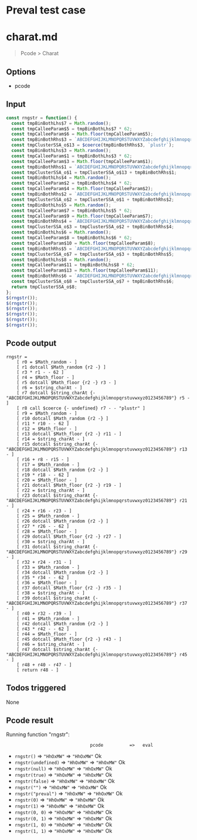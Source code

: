 # Preval test case

# charat.md

> Pcode > Charat

## Options

- pcode

## Input

`````js filename=intro
const rngstr = function() {
  const tmpBinBothLhs$7 = Math.random();
  const tmpCalleeParam$5 = tmpBinBothLhs$7 * 62;
  const tmpCalleeParam$6 = Math.floor(tmpCalleeParam$5);
  const tmpBinBothRhs$3 = `ABCDEFGHIJKLMNOPQRSTUVWXYZabcdefghijklmnopqrstuvwxyz0123456789`.charAt(tmpCalleeParam$6);
  const tmpClusterSSA_o$13 = $coerce(tmpBinBothRhs$3, `plustr`);
  const tmpBinBothLhs$3 = Math.random();
  const tmpCalleeParam$1 = tmpBinBothLhs$3 * 62;
  const tmpCalleeParam$3 = Math.floor(tmpCalleeParam$1);
  const tmpBinBothRhs$1 = `ABCDEFGHIJKLMNOPQRSTUVWXYZabcdefghijklmnopqrstuvwxyz0123456789`.charAt(tmpCalleeParam$3);
  const tmpClusterSSA_o$1 = tmpClusterSSA_o$13 + tmpBinBothRhs$1;
  const tmpBinBothLhs$4 = Math.random();
  const tmpCalleeParam$2 = tmpBinBothLhs$4 * 62;
  const tmpCalleeParam$4 = Math.floor(tmpCalleeParam$2);
  const tmpBinBothRhs$2 = `ABCDEFGHIJKLMNOPQRSTUVWXYZabcdefghijklmnopqrstuvwxyz0123456789`.charAt(tmpCalleeParam$4);
  const tmpClusterSSA_o$2 = tmpClusterSSA_o$1 + tmpBinBothRhs$2;
  const tmpBinBothLhs$5 = Math.random();
  const tmpCalleeParam$7 = tmpBinBothLhs$5 * 62;
  const tmpCalleeParam$9 = Math.floor(tmpCalleeParam$7);
  const tmpBinBothRhs$4 = `ABCDEFGHIJKLMNOPQRSTUVWXYZabcdefghijklmnopqrstuvwxyz0123456789`.charAt(tmpCalleeParam$9);
  const tmpClusterSSA_o$3 = tmpClusterSSA_o$2 + tmpBinBothRhs$4;
  const tmpBinBothLhs$6 = Math.random();
  const tmpCalleeParam$8 = tmpBinBothLhs$6 * 62;
  const tmpCalleeParam$10 = Math.floor(tmpCalleeParam$8);
  const tmpBinBothRhs$5 = `ABCDEFGHIJKLMNOPQRSTUVWXYZabcdefghijklmnopqrstuvwxyz0123456789`.charAt(tmpCalleeParam$10);
  const tmpClusterSSA_o$7 = tmpClusterSSA_o$3 + tmpBinBothRhs$5;
  const tmpBinBothLhs$8 = Math.random();
  const tmpCalleeParam$11 = tmpBinBothLhs$8 * 62;
  const tmpCalleeParam$13 = Math.floor(tmpCalleeParam$11);
  const tmpBinBothRhs$6 = `ABCDEFGHIJKLMNOPQRSTUVWXYZabcdefghijklmnopqrstuvwxyz0123456789`.charAt(tmpCalleeParam$13);
  const tmpClusterSSA_o$8 = tmpClusterSSA_o$7 + tmpBinBothRhs$6;
  return tmpClusterSSA_o$8;
};
$(rngstr());
$(rngstr());
$(rngstr());
$(rngstr());
$(rngstr());
$(rngstr());
`````


## Pcode output


`````fileintro
rngstr =
    [ r0 = $Math_random - ]
    [ r1 dotcall $Math_random {r2 -} ]
    [ r3 * r1 - - 62 ]
    [ r4 = $Math_floor - ]
    [ r5 dotcall $Math_floor {r2 -} r3 - ]
    [ r6 = $string_charAt - ]
    [ r7 dotcall $string_charAt {- "ABCDEFGHIJKLMNOPQRSTUVWXYZabcdefghijklmnopqrstuvwxyz0123456789"} r5 - ]
    [ r8 call $coerce {- undefined} r7 - - "plustr" ]
    [ r9 = $Math_random - ]
    [ r10 dotcall $Math_random {r2 -} ]
    [ r11 * r10 - - 62 ]
    [ r12 = $Math_floor - ]
    [ r13 dotcall $Math_floor {r2 -} r11 - ]
    [ r14 = $string_charAt - ]
    [ r15 dotcall $string_charAt {- "ABCDEFGHIJKLMNOPQRSTUVWXYZabcdefghijklmnopqrstuvwxyz0123456789"} r13 - ]
    [ r16 + r8 - r15 - ]
    [ r17 = $Math_random - ]
    [ r18 dotcall $Math_random {r2 -} ]
    [ r19 * r18 - - 62 ]
    [ r20 = $Math_floor - ]
    [ r21 dotcall $Math_floor {r2 -} r19 - ]
    [ r22 = $string_charAt - ]
    [ r23 dotcall $string_charAt {- "ABCDEFGHIJKLMNOPQRSTUVWXYZabcdefghijklmnopqrstuvwxyz0123456789"} r21 - ]
    [ r24 + r16 - r23 - ]
    [ r25 = $Math_random - ]
    [ r26 dotcall $Math_random {r2 -} ]
    [ r27 * r26 - - 62 ]
    [ r28 = $Math_floor - ]
    [ r29 dotcall $Math_floor {r2 -} r27 - ]
    [ r30 = $string_charAt - ]
    [ r31 dotcall $string_charAt {- "ABCDEFGHIJKLMNOPQRSTUVWXYZabcdefghijklmnopqrstuvwxyz0123456789"} r29 - ]
    [ r32 + r24 - r31 - ]
    [ r33 = $Math_random - ]
    [ r34 dotcall $Math_random {r2 -} ]
    [ r35 * r34 - - 62 ]
    [ r36 = $Math_floor - ]
    [ r37 dotcall $Math_floor {r2 -} r35 - ]
    [ r38 = $string_charAt - ]
    [ r39 dotcall $string_charAt {- "ABCDEFGHIJKLMNOPQRSTUVWXYZabcdefghijklmnopqrstuvwxyz0123456789"} r37 - ]
    [ r40 + r32 - r39 - ]
    [ r41 = $Math_random - ]
    [ r42 dotcall $Math_random {r2 -} ]
    [ r43 * r42 - - 62 ]
    [ r44 = $Math_floor - ]
    [ r45 dotcall $Math_floor {r2 -} r43 - ]
    [ r46 = $string_charAt - ]
    [ r47 dotcall $string_charAt {- "ABCDEFGHIJKLMNOPQRSTUVWXYZabcdefghijklmnopqrstuvwxyz0123456789"} r45 - ]
    [ r48 + r40 - r47 - ]
    [ return r48 - ]
`````




## Todos triggered


None


## Pcode result


Running function "rngstr":

                                    pcode          =>   eval
 - `rngstr()`                  => `"HhOxMW"`       => `"HhOxMW"`        Ok
 - `rngstr(undefined)`         => `"HhOxMW"`       => `"HhOxMW"`        Ok
 - `rngstr(null)`              => `"HhOxMW"`       => `"HhOxMW"`        Ok
 - `rngstr(true)`              => `"HhOxMW"`       => `"HhOxMW"`        Ok
 - `rngstr(false)`             => `"HhOxMW"`       => `"HhOxMW"`        Ok
 - `rngstr("")`                => `"HhOxMW"`       => `"HhOxMW"`        Ok
 - `rngstr("preval")`          => `"HhOxMW"`       => `"HhOxMW"`        Ok
 - `rngstr(0)`                 => `"HhOxMW"`       => `"HhOxMW"`        Ok
 - `rngstr(1)`                 => `"HhOxMW"`       => `"HhOxMW"`        Ok
 - `rngstr(0, 0)`              => `"HhOxMW"`       => `"HhOxMW"`        Ok
 - `rngstr(0, 1)`              => `"HhOxMW"`       => `"HhOxMW"`        Ok
 - `rngstr(1, 0)`              => `"HhOxMW"`       => `"HhOxMW"`        Ok
 - `rngstr(1, 1)`              => `"HhOxMW"`       => `"HhOxMW"`        Ok
